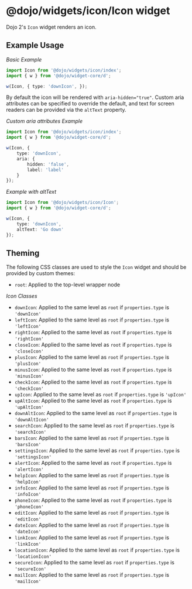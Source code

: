 # @dojo/widgets/icon/Icon widget

Dojo 2's `Icon` widget renders an icon.


## Example Usage

*Basic Example*
```typescript
import Icon from '@dojo/widgets/icon/index';
import { w } from '@dojo/widget-core/d';

w(Icon, { type: 'downIcon', });
```

By default the icon will be rendered with `aria-hidden="true"`.
Custom aria attributes can be specified to override the default, and
text for screen readers can be provided via the `altText` property.

*Custom aria attributes Example*
```typescript
import Icon from '@dojo/widgets/icon/index';
import { w } from '@dojo/widget-core/d';

w(Icon, {
	type: 'downIcon',
	aria: {
		hidden: 'false',
		label: 'label'
	}
});
```


*Example with altText*
```typescript
import Icon from '@dojo/widgets/icon/Icon';
import { w } from '@dojo/widget-core/d';

w(Icon, {
	type: 'downIcon',
	altText: 'Go down'
});
```
## Theming

The following CSS classes are used to style the `Icon` widget and should be provided by custom themes:

- `root`: Applied to the top-level wrapper node

*Icon Classes*
- `downIcon`: Applied to the same level as `root` if `properties.type` is `'downIcon'`
- `leftIcon`: Applied to the same level as `root` if `properties.type` is `'leftIcon'`
- `rightIcon`: Applied to the same level as `root` if `properties.type` is `'rightIcon'`
- `closeIcon`: Applied to the same level as `root` if `properties.type` is `'closeIcon'`
- `plusIcon`: Applied to the same level as `root` if `properties.type` is `'plusIcon'`
- `minusIcon`: Applied to the same level as `root` if `properties.type` is `'minusIcon'`
- `checkIcon`: Applied to the same level as `root` if `properties.type` is `'checkIcon'`
- `upIcon`: Applied to the same level as `root` if `properties.type` is `'upIcon'`
- `upAltIcon`: Applied to the same level as `root` if `properties.type` is `'upAltIcon'`
- `downAltIcon`: Applied to the same level as `root` if `properties.type` is `'downAltIcon'`
- `searchIcon`: Applied to the same level as `root` if `properties.type` is `'searchIcon'`
- `barsIcon`: Applied to the same level as `root` if `properties.type` is `'barsIcon'`
- `settingsIcon`: Applied to the same level as `root` if `properties.type` is `'settingsIcon'`
- `alertIcon`: Applied to the same level as `root` if `properties.type` is `'alertIcon'`
- `helpIcon`: Applied to the same level as `root` if `properties.type` is `'helpIcon'`
- `infoIcon`: Applied to the same level as `root` if `properties.type` is `'infoIcon'`
- `phoneIcon`: Applied to the same level as `root` if `properties.type` is `'phoneIcon'`
- `editIcon`: Applied to the same level as `root` if `properties.type` is `'editIcon'`
- `dateIcon`: Applied to the same level as `root` if `properties.type` is `'dateIcon'`
- `linkIcon`: Applied to the same level as `root` if `properties.type` is `'linkIcon'`
- `locationIcon`: Applied to the same level as `root` if `properties.type` is `'locationIcon'`
- `secureIcon`: Applied to the same level as `root` if `properties.type` is `'secureIcon'`
- `mailIcon`: Applied to the same level as `root` if `properties.type` is `'mailIcon'`
